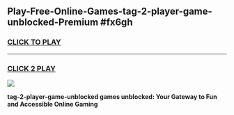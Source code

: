 
## Play-Free-Online-Games-tag-2-player-game-unblocked-Premium #fx6gh
<h3>
<a href="https://premium.freeplayer.one?title=tag-2-player-game-unblocked&ref=8M">CLICK TO PLAY</a></h3>
<hr>

<h3>
<a href="https://premium.freeplayer.one?title=tag-2-player-game-unblocked&ref=8M">CLICK 2 PLAY</a>
  
</h3>

<a href="https://premium.freeplayer.one?title=tag-2-player-game-unblocked&ref=8M"><img src="https://clearcache.store/games.png"></a>


**tag-2-player-game-unblocked games unblocked: Your Gateway to Fun and Accessible Online Gaming**
